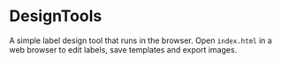 # DesignTools

A simple label design tool that runs in the browser. Open `index.html` in a web browser to edit labels, save templates and export images.
